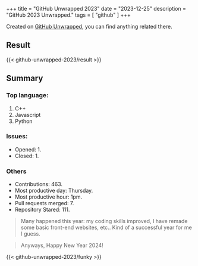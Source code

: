 +++
title = "GitHub Unwrapped 2023"
date = "2023-12-25"
description = "GitHub 2023 Unwrapped."
tags = [
    "github"
]
+++

Created on [GitHub Unwrapped](https://githubunwrapped.com/), you can find anything related there.

## Result

{{< github-unwrapped-2023/result >}}

## Summary

### Top language:
1. C++
2. Javascript
3. Python

### Issues:

* Opened: 1.
* Closed: 1.

### Others

* Contributions: 463.
* Most productive day: Thursday.
* Most productive hour: 1pm.
* Pull requests merged: 7.
* Repository Stared: 111.

> Many happened this year: my coding skills improved, I have remade some basic front-end websites, etc..
> Kind of a successful year for me I guess.

> Anyways, Happy New Year 2024!

{{< github-unwrapped-2023/funky >}}